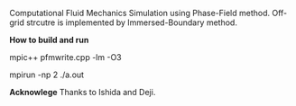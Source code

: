 Computational Fluid Mechanics Simulation using Phase-Field method.
Off-grid strcutre is implemented by Immersed-Boundary method.

**How to build and run**

mpic++ pfmwrite.cpp -lm -O3

mpirun -np 2 ./a.out

**Acknowlege**
Thanks to Ishida and Deji.

